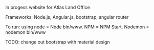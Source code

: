 In progess website for Atlas Land Office

Frameworks: Node.js, Angular.js, bootstrap, angular router

To run: using node = Node bin/www. NPM = NPM Start. Nodemon = nodemon bin/www

TODO: change out bootstrap with material design
